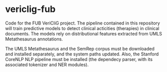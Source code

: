 # vericlig-fub

Code for the FUB VeriCliG project. The pipeline contained in this repository will train predictive models to detect
clinical acticities (therapies) in clinical documents. The models rely on distributional features extracted from UMLS 
Metathesaurus annotations.

The UMLS Metathesaurus and the SemRep corpus must be downloaded and installed separately, and the system paths updated.
Also, the Stanford CoreNLP NLP pipeline must be installed (the dependecy parser, with its associated tokenizer and 
NER modules).
